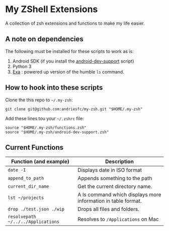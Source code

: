 # My ZShell Extensions

A collection of zsh extensions and functions to make my life easier.

## A note on dependencies

The following must be installed for these scripts to work as is:

1. Android SDK (if you install the [android-dev-support](android-dev-support.zsh) script)
2. Python 3
3. [Exa](https://github.com/ogham/exa)  : powered up version of the humble `ls` command.

## How to hook into these scripts

Clone the this repo to `~/.my-zsh`:

```shell
git clone git@github.com:andriesfc/my-zsh.git "$HOME/.my-zsh"
```

Add these lines tou your `~/.zshrc` file:

```shell
source "$HOME/.my-zsh/functions.zsh"
source "$HOME/.my-zsh/android-dev-support.zsh"
```

## Current Functions

| Function (and example)             | Description                                                   |
| ---------------------------------- | ------------------------------------------------------------- |
| `date -I`                          | Displays date in ISO format                                   |
| `append_to_path`                   | Appends something to the path                                 |
| `current_dir_name`                 | Get the current directory name.                               |
| `lst ~/projects`                   | A ls command which displays more information in table format. |
| `drop ./test.json ./wip`           | Drops all files and folders.                                  |
| `resolvepath ~/../../Applications` | Resolves to `/Applications` on Mac                            |
